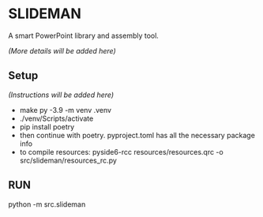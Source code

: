 # SLIDEMAN

A smart PowerPoint library and assembly tool.

*(More details will be added here)*

## Setup

*(Instructions will be added here)*
- make py -3.9 -m venv .venv
- ./venv/Scripts/activate
- pip install poetry
- then continue with poetry. pyproject.toml has all the necessary package info 
- to compile resources: pyside6-rcc resources/resources.qrc -o src/slideman/resources_rc.py

## RUN

python -m src.slideman

